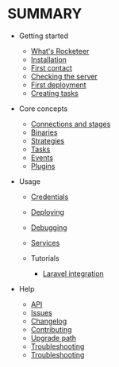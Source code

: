 # SUMMARY

- Getting started

  - [What's Rocketeer](I-Getting-Started/I-Whats-Rocketeer.md)
  - [Installation](I-Getting-Started/II-Installation.md)
  - [First contact](I-Getting-Started/III-First-contact.md)
  - [Checking the server](I-Getting-Started/IV-Checking-the-server.md)
  - [First deployment](I-Getting-Started/V-First-deployment.md)
  - [Creating tasks](I-Getting-Started/VI-Creating-tasks.md)

- Core concepts

  - [Connections and stages](II-Concepts/Connections-and-Stages.md)
  - [Binaries](II-Concepts/Binaries.md)
  - [Strategies](II-Concepts/Strategies.md)
  - [Tasks](II-Concepts/Tasks.md)
  - [Events](II-Concepts/Events.md)
  - [Plugins](II-Concepts/Plugins.md)

- Usage

  - [Credentials](IV-Usage/Credentials.md)
  - [Deploying](IV-Usage/Deploying.md)
  - [Debugging](IV-Usage/Debugging.md)
  - [Services](IV-Usage/Services.md)
  - Tutorials

    - [Laravel integration](V-Tutorials/Laravel.md)

- Help

  - [API](http://rocketeer.autopergamene.eu/api)
  - [Issues](https://github.com/rocketeers/rocketeer/issues)
  - [Changelog](CHANGELOG.md)
  - [Contributing](CONTRIBUTING.md)
  - [Upgrade path](VI-Help/Upgrade-Path.md)
  - [Troubleshooting](VI-Help/Troubleshooting.md)
  - [Troubleshooting](VI-Help/Troubleshooting.md)
